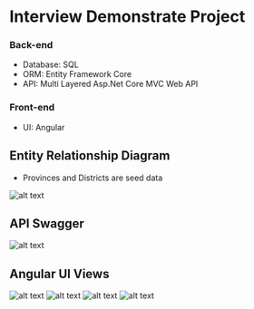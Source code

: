 # Interview Demonstrate Project

### Back-end  
* Database: SQL
* ORM: Entity Framework Core
* API: Multi Layered Asp.Net Core MVC Web API
### Front-end
* UI: Angular

## Entity Relationship Diagram
* Provinces and Districts are seed data  

![alt text](https://github.com/ArifTarp/Interview-Demonstrate-Project/blob/master/screen-shots/erd.JPG)

## API Swagger
![alt text](https://github.com/ArifTarp/Interview-Demonstrate-Project/blob/master/screen-shots/swagger.png)

## Angular UI Views
![alt text](https://github.com/ArifTarp/Interview-Demonstrate-Project/blob/master/screen-shots/newStudentForm.png)
![alt text](https://github.com/ArifTarp/Interview-Demonstrate-Project/blob/master/screen-shots/listStudent.png)
![alt text](https://github.com/ArifTarp/Interview-Demonstrate-Project/blob/master/screen-shots/listAddress.png)
![alt text](https://github.com/ArifTarp/Interview-Demonstrate-Project/blob/master/screen-shots/listProvincesWithDistricts.png)
